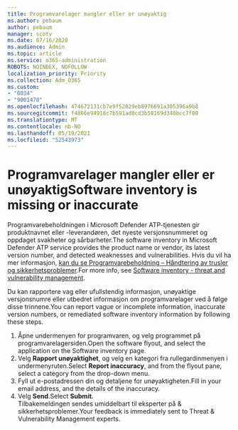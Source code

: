 ```yaml
---
title: Programvarelager mangler eller er unøyaktig
ms.author: pebaum
author: pebaum
manager: scotv
ms.date: 07/16/2020
ms.audience: Admin
ms.topic: article
ms.service: o365-administration
ROBOTS: NOINDEX, NOFOLLOW
localization_priority: Priority
ms.collection: Adm_O365
ms.custom:
- "6034"
- "9001470"
ms.openlocfilehash: 474672131cb7e9f52029eb8976691a305396a9b8
ms.sourcegitcommit: f4866e94918c7b591ad0cd3b58169d340bcc7f00
ms.translationtype: MT
ms.contentlocale: nb-NO
ms.lasthandoff: 05/19/2021
ms.locfileid: "52543973"
---
```

# <a name="software-inventory-is-missing-or-inaccurate"></a><span data-ttu-id="d1799-102">Programvarelager mangler eller er unøyaktig</span><span class="sxs-lookup"><span data-stu-id="d1799-102">Software inventory is missing or inaccurate</span></span>

<span data-ttu-id="d1799-103">Programvarebeholdningen i Microsoft Defender ATP-tjenesten gir produktnavnet eller -leverandøren, det nyeste versjonsnummeret og oppdaget svakheter og sårbarheter.</span><span class="sxs-lookup"><span data-stu-id="d1799-103">The software inventory in Microsoft Defender ATP service provides the product name or vendor, its latest version number, and detected weaknesses and vulnerabilities.</span></span> <span data-ttu-id="d1799-104">Hvis du vil ha mer informasjon, [kan du se Programvarebeholdning – Håndtering av trusler og sikkerhetsproblemer](/windows/security/threat-protection/microsoft-defender-atp/tvm-software-inventory).</span><span class="sxs-lookup"><span data-stu-id="d1799-104">For more info, see [Software inventory - threat and vulnerability management](/windows/security/threat-protection/microsoft-defender-atp/tvm-software-inventory).</span></span>

<span data-ttu-id="d1799-105">Du kan rapportere vag eller ufullstendig informasjon, unøyaktige versjonsnumre eller utbedret informasjon om programvarelager ved å følge disse trinnene.</span><span class="sxs-lookup"><span data-stu-id="d1799-105">You can report vague or incomplete information, inaccurate version numbers, or remediated software inventory information by following these steps.</span></span>  

1. <span data-ttu-id="d1799-106">Åpne undermenyen for programvaren, og velg programmet på programvarelagersiden.</span><span class="sxs-lookup"><span data-stu-id="d1799-106">Open the software flyout, and select the application on the Software inventory page.</span></span>
2. <span data-ttu-id="d1799-107">Velg **Rapport unøyaktighet**, og velg en kategori fra rullegardinmenyen i undermenyruten.</span><span class="sxs-lookup"><span data-stu-id="d1799-107">Select **Report inaccuracy**, and from the flyout pane, select a category from the drop-down menu.</span></span>
3. <span data-ttu-id="d1799-108">Fyll ut e-postadressen din og detaljene for unøyaktigheten.</span><span class="sxs-lookup"><span data-stu-id="d1799-108">Fill in your email address, and the details of the inaccuracy.</span></span>
4. <span data-ttu-id="d1799-109">Velg **Send**.</span><span class="sxs-lookup"><span data-stu-id="d1799-109">Select **Submit**.</span></span></br>
    <span data-ttu-id="d1799-110">Tilbakemeldingen sendes umiddelbart til eksperter på & sikkerhetsproblemer.</span><span class="sxs-lookup"><span data-stu-id="d1799-110">Your feedback is immediately sent to Threat & Vulnerability Management experts.</span></span>